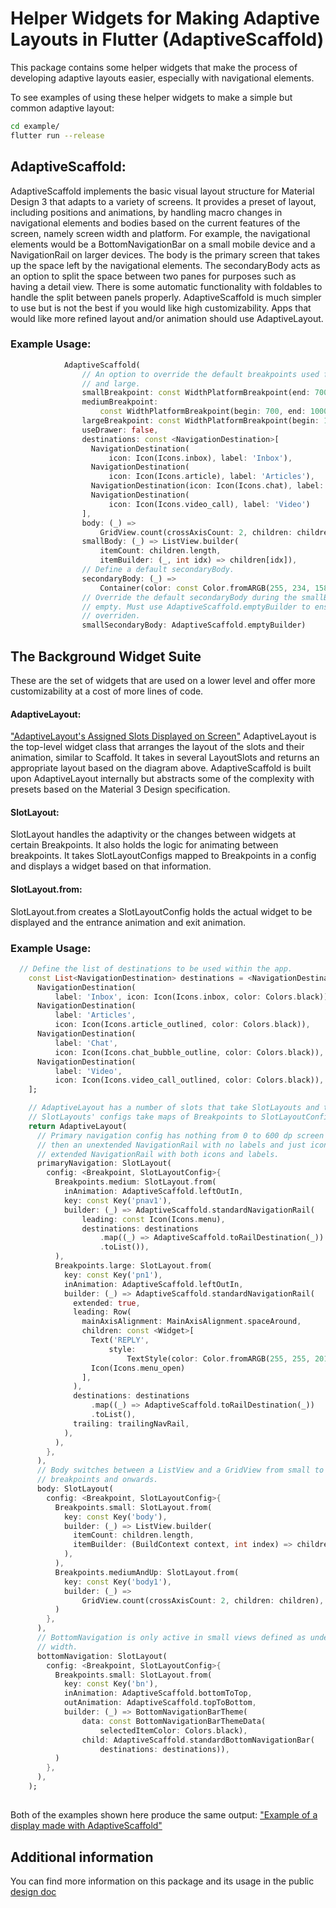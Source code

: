 # Helper Widgets for Making Adaptive Layouts in Flutter (AdaptiveScaffold)

<?code-excerpt path-base="excerpts/packages/adaptive_scaffold_example"?>

This package contains some helper widgets that make the process of developing adaptive layouts easier, especially with navigational elements.

To see examples of using these helper widgets to make a simple but common adaptive layout:

```bash
cd example/
flutter run --release
```
## AdaptiveScaffold:
AdaptiveScaffold implements the basic visual layout structure for Material Design 3 that adapts to a variety of screens. It provides a preset of layout, including positions and animations, by handling macro changes in navigational elements and bodies based on the current features of the screen, namely screen width and platform. For example, the navigational elements would be a BottomNavigationBar on a small mobile device and a NavigationRail on larger devices. The body is the primary screen that takes up the space left by the navigational elements. The secondaryBody acts as an option to split the space between two panes for purposes such as having a detail view. There is some automatic functionality with foldables to handle the split between panels properly. AdaptiveScaffold is much simpler to use but is not the best if you would like high customizability. Apps that would like more refined layout and/or animation should use AdaptiveLayout.
### Example Usage:

<?code-excerpt "example/lib/adaptive_scaffold_demo.dart (AdaptiveScaffoldDemo)"?>
```dart
            AdaptiveScaffold(
                // An option to override the default breakpoints used for small, medium,
                // and large.
                smallBreakpoint: const WidthPlatformBreakpoint(end: 700),
                mediumBreakpoint:
                    const WidthPlatformBreakpoint(begin: 700, end: 1000),
                largeBreakpoint: const WidthPlatformBreakpoint(begin: 1000),
                useDrawer: false,
                destinations: const <NavigationDestination>[
                  NavigationDestination(
                      icon: Icon(Icons.inbox), label: 'Inbox'),
                  NavigationDestination(
                      icon: Icon(Icons.article), label: 'Articles'),
                  NavigationDestination(icon: Icon(Icons.chat), label: 'Chat'),
                  NavigationDestination(
                      icon: Icon(Icons.video_call), label: 'Video')
                ],
                body: (_) =>
                    GridView.count(crossAxisCount: 2, children: children),
                smallBody: (_) => ListView.builder(
                    itemCount: children.length,
                    itemBuilder: (_, int idx) => children[idx]),
                // Define a default secondaryBody.
                secondaryBody: (_) =>
                    Container(color: const Color.fromARGB(255, 234, 158, 192)),
                // Override the default secondaryBody during the smallBreakpoint to be
                // empty. Must use AdaptiveScaffold.emptyBuilder to ensure it is properly
                // overriden.
                smallSecondaryBody: AdaptiveScaffold.emptyBuilder)
```
## The Background Widget Suite
These are the set of widgets that are used on a lower level and offer more customizability at a cost of more lines of code.
#### AdaptiveLayout:
["AdaptiveLayout's Assigned Slots Displayed on Screen"](example/demo_files/screenSlots.png)
AdaptiveLayout is the top-level widget class that arranges the layout of the slots and their animation, similar to Scaffold. It takes in several LayoutSlots and returns an appropriate layout based on the diagram above. AdaptiveScaffold is built upon AdaptiveLayout internally but abstracts some of the complexity with presets based on the Material 3 Design specification.
#### SlotLayout:
SlotLayout handles the adaptivity or the changes between widgets at certain Breakpoints. It also holds the logic for animating between breakpoints. It takes SlotLayoutConfigs mapped to Breakpoints in a config and displays a widget based on that information.
#### SlotLayout.from:
SlotLayout.from creates a SlotLayoutConfig holds the actual widget to be displayed and the entrance animation and exit animation.
### Example Usage:

<?code-excerpt "example/lib/adaptive_layout_demo.dart (AdaptiveLayoutDemo)"?>
```dart
  // Define the list of destinations to be used within the app.
    const List<NavigationDestination> destinations = <NavigationDestination>[
      NavigationDestination(
          label: 'Inbox', icon: Icon(Icons.inbox, color: Colors.black)),
      NavigationDestination(
          label: 'Articles',
          icon: Icon(Icons.article_outlined, color: Colors.black)),
      NavigationDestination(
          label: 'Chat',
          icon: Icon(Icons.chat_bubble_outline, color: Colors.black)),
      NavigationDestination(
          label: 'Video',
          icon: Icon(Icons.video_call_outlined, color: Colors.black)),
    ];

    // AdaptiveLayout has a number of slots that take SlotLayouts and these
    // SlotLayouts' configs take maps of Breakpoints to SlotLayoutConfigs.
    return AdaptiveLayout(
      // Primary navigation config has nothing from 0 to 600 dp screen width,
      // then an unextended NavigationRail with no labels and just icons then an
      // extended NavigationRail with both icons and labels.
      primaryNavigation: SlotLayout(
        config: <Breakpoint, SlotLayoutConfig>{
          Breakpoints.medium: SlotLayout.from(
            inAnimation: AdaptiveScaffold.leftOutIn,
            key: const Key('pnav1'),
            builder: (_) => AdaptiveScaffold.standardNavigationRail(
                leading: const Icon(Icons.menu),
                destinations: destinations
                    .map((_) => AdaptiveScaffold.toRailDestination(_))
                    .toList()),
          ),
          Breakpoints.large: SlotLayout.from(
            key: const Key('pn1'),
            inAnimation: AdaptiveScaffold.leftOutIn,
            builder: (_) => AdaptiveScaffold.standardNavigationRail(
              extended: true,
              leading: Row(
                mainAxisAlignment: MainAxisAlignment.spaceAround,
                children: const <Widget>[
                  Text('REPLY',
                      style:
                          TextStyle(color: Color.fromARGB(255, 255, 201, 197))),
                  Icon(Icons.menu_open)
                ],
              ),
              destinations: destinations
                  .map((_) => AdaptiveScaffold.toRailDestination(_))
                  .toList(),
              trailing: trailingNavRail,
            ),
          ),
        },
      ),
      // Body switches between a ListView and a GridView from small to medium
      // breakpoints and onwards.
      body: SlotLayout(
        config: <Breakpoint, SlotLayoutConfig>{
          Breakpoints.small: SlotLayout.from(
            key: const Key('body'),
            builder: (_) => ListView.builder(
              itemCount: children.length,
              itemBuilder: (BuildContext context, int index) => children[index],
            ),
          ),
          Breakpoints.mediumAndUp: SlotLayout.from(
            key: const Key('body1'),
            builder: (_) =>
                GridView.count(crossAxisCount: 2, children: children),
          )
        },
      ),
      // BottomNavigation is only active in small views defined as under 600 dp
      // width.
      bottomNavigation: SlotLayout(
        config: <Breakpoint, SlotLayoutConfig>{
          Breakpoints.small: SlotLayout.from(
            key: const Key('bn'),
            inAnimation: AdaptiveScaffold.bottomToTop,
            outAnimation: AdaptiveScaffold.topToBottom,
            builder: (_) => BottomNavigationBarTheme(
                data: const BottomNavigationBarThemeData(
                    selectedItemColor: Colors.black),
                child: AdaptiveScaffold.standardBottomNavigationBar(
                    destinations: destinations)),
          )
        },
      ),
    );
```
##
Both of the examples shown here produce the same output:
["Example of a display made with AdaptiveScaffold"](example/demo_files/adaptiveScaffold.gif)

## Additional information
You can find more information on this package and its usage in the public [design doc](https://docs.google.com/document/d/1qhrpTWYs5f67X8v32NCCNTRMIjSrVHuaMEFAul-Q_Ms/edit?usp=sharing)
